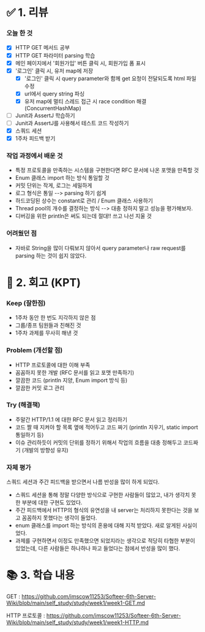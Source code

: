 # ✅ 1. 리뷰
### 오늘 한 것
- [x] HTTP GET 메서드 공부
- [x] HTTP GET 파라미터 parsing 학습
- [x] 메인 페이지에서 '회원가입' 버튼 클릭 시, 회원가입 폼 표시
- [x] '로그인' 클릭 시, 유저 map에 저장
    - [x] '로그인' 클릭 시 query parameter와 함께 get 요청이 전달되도록 html 파일 수정
    - [x] url에서 query string 파싱
    - [x] 유저 map에 멀티 스레드 접근 시 race condition 해결 (ConcurrentHashMap)
- [ ] Junit과 AssertJ 학습하기
- [ ] Junit과 AssertJ를 사용해서 테스트 코드 작성하기
- [x] 스쿼드 세션
- [x] 1주차 피드백 받기

### 작업 과정에서 배운 것
- 특정 프로토콜을 만족하는 시스템을 구현한다면 RFC 문서에 나온 포맷을 만족할 것
- Enum 클래스 import 하는 방식 통일할 것
- 커밋 단위는 작게, 로그는 세밀하게
- 로그 형식은 통일 --> parsing 하기 쉽게
- 하드코딩된 상수는 constant로 관리 / Enum 클래스 사용하기
- Thread pool의 개수를 결정하는 방식 --> 대충 정하지 말고 성능을 평가해보자. 
- 디버깅을 위한 println은 써도 되는데 절대!! 쓰고 나선 지울 것

### 어려웠던 점
- 자바로 String을 많이 다뤄보지 않아서 query parameter나 raw request를 parsing 하는 것이 쉽지 않았다.

# 🤔 2. 회고 (KPT)
### Keep (잘한점)
- 1주차 동안 한 번도 지각하지 않은 점
- 그룹/종프 팀원들과 친해진 것
- 1주차 과제를 무사히 해낸 것

### Problem (개선할 점)
- HTTP 프로토콜에 대한 이해 부족
- 꼼꼼하지 못한 개발 (RFC 문서를 읽고 포맷 만족하기)
- 깔끔한 코드 (println 지양, Enum import 방식 등)
- 깔끔한 커밋 로그 관리

### Try (해결책)
- 주말간 HTTP/1.1 에 대한 RFC 문서 읽고 정리하기 
- 코드 짤 때 지켜야 할 목록 옆에 적어두고 코드 짜기 (println 지우기, static import 통일하기 등)
- 이슈 관리하듯이 커밋의 단위를 정하기 위해서 작업의 흐름을 대충 정해두고 코드짜기 (개발의 방향성 유지)

### 자체 평가
스쿼드 세션과 주간 피드백을 받으면서 나름 반성을 많이 하게 되었다.
- 스쿼드 세션을 통해 정말 다양한 방식으로 구현한 사람들이 많았고, 내가 생각치 못한 부분에 대한 구현도 있었다.
- 주간 피드백에서 HTTP의 형식의 유연성을 내 server는 처리하지 못한다는 것을 보고 꼼꼼하지 못했다는 생각이 들었다.
- enum 클래스를 import 하는 방식의 혼용에 대해 지적 받았다. 새로 알게된 사실이었다.
- 과제를 구현하면서 이정도 만족했으면 되었지라는 생각으로 적당히 타협한 부분이 있었는데, 다른 사람들은 하나하나 파고 들었다는 점에서 반성을 많이 했다.


# 📚 3. 학습 내용
GET :
https://github.com/imscow11253/Softeer-6th-Server-Wiki/blob/main/self_study/study/week1/week1-GET.md

HTTP 프로토콜 : 
https://github.com/imscow11253/Softeer-6th-Server-Wiki/blob/main/self_study/study/week1/week1-HTTP.md

